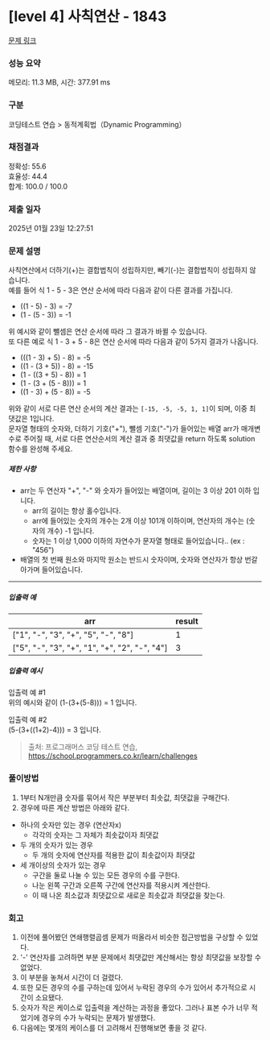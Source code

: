 # [level 4] 사칙연산 - 1843 

[문제 링크](https://school.programmers.co.kr/learn/courses/30/lessons/1843) 

### 성능 요약

메모리: 11.3 MB, 시간: 377.91 ms

### 구분

코딩테스트 연습 > 동적계획법（Dynamic Programming）

### 채점결과

정확성: 55.6<br/>효율성: 44.4<br/>합계: 100.0 / 100.0

### 제출 일자

2025년 01월 23일 12:27:51

### 문제 설명

<p>사칙연산에서 더하기(+)는 결합법칙이 성립하지만, 빼기(-)는 결합법칙이 성립하지 않습니다.<br>
예를 들어 식 1 - 5 - 3은 연산 순서에 따라 다음과 같이 다른 결과를 가집니다.</p>

<ul>
<li>((1 - 5) - 3) = -7</li>
<li>(1 - (5 - 3)) = -1</li>
</ul>

<p>위 예시와 같이 뺄셈은 연산 순서에 따라 그 결과가 바뀔 수 있습니다.<br>
또 다른 예로 식 1 - 3 + 5 - 8은 연산 순서에 따라 다음과 같이 5가지 결과가 나옵니다.</p>

<ul>
<li>(((1 - 3) + 5) - 8) = -5</li>
<li>((1 - (3 + 5)) - 8) = -15</li>
<li>(1 - ((3 + 5) - 8)) = 1</li>
<li>(1 - (3 + (5 - 8))) = 1</li>
<li>((1 - 3) + (5 - 8)) = -5</li>
</ul>

<p>위와 같이 서로 다른 연산 순서의 계산 결과는 <code>[-15, -5, -5, 1, 1]</code>이 되며, 이중 최댓값은 1입니다.<br>
문자열 형태의 숫자와, 더하기 기호("+"), 뺄셈 기호("-")가 들어있는 배열 arr가 매개변수로 주어질 때, 서로 다른 연산순서의 계산 결과 중 최댓값을 return 하도록 solution 함수를 완성해 주세요.</p>

<h5>제한 사항</h5>

<ul>
<li>arr는 두 연산자 "+", "-" 와 숫자가 들어있는 배열이며, 길이는 3 이상 201 이하 입니다.

<ul>
<li>arr의 길이는 항상 홀수입니다.</li>
<li>arr에 들어있는 숫자의 개수는 2개 이상 101개 이하이며, 연산자의 개수는 (숫자의 개수) -1 입니다.</li>
<li>숫자는 1 이상 1,000 이하의 자연수가 문자열 형태로 들어있습니다.. (ex : "456")</li>
</ul></li>
<li>배열의 첫 번째 원소와 마지막 원소는 반드시 숫자이며, 숫자와 연산자가 항상 번갈아가며 들어있습니다.</li>
</ul>

<hr>

<h5>입출력 예</h5>
<table class="table">
        <thead><tr>
<th>arr</th>
<th>result</th>
</tr>
</thead>
        <tbody><tr>
<td>["1", "-", "3", "+", "5", "-", "8"]</td>
<td>1</td>
</tr>
<tr>
<td>["5", "-", "3", "+", "1", "+", "2", "-", "4"]</td>
<td>3</td>
</tr>
</tbody>
      </table>
<h5>입출력 예시</h5>

<p>입출력 예 #1<br>
위의 예시와 같이 (1-(3+(5-8))) = 1 입니다.</p>

<p>입출력 예 #2<br>
(5-(3+((1+2)-4))) = 3 입니다.</p>


> 출처: 프로그래머스 코딩 테스트 연습, https://school.programmers.co.kr/learn/challenges


### 풀이방법
1. 1부터 N개만큼 숫자를 묶어서 작은 부분부터 최솟값, 최댓값을 구해간다.
2. 경우에 따른 계산 방법은 아래와 같다.  
- 하나의 숫자만 있는 경우 (연산자x)
  - 각각의 숫자는 그 자체가 최솟값이자 최댓값
- 두 개의 숫자가 있는 경우
  - 두 개의 숫자에 연산자를 적용한 값이 최솟값이자 최댓값
- 세 개이상의 숫자가 있는 경우
  - 구간을 둘로 나눌 수 있는 모든 경우의 수를 구한다.
  - 나눈 왼쪽 구간과 오른쪽 구간에 연산자를 적용시켜 계산한다.
  - 이 때 나온 최소값과 최댓값으로 새로운 최솟값과 최댓값을 찾는다.

### 회고
1. 이전에 풀어봤던 연쇄행렬곱셈 문제가 떠올라서 비슷한 접근방법을 구상할 수 있었다. 
2. '-' 연산자를 고려하면 부분 문제에서 최댓값만 계산해서는 항상 최댓값을 보장할 수 없었다.
3. 이 부분을 놓쳐서 시간이 더 걸렸다.
4. 또한 모든 경우의 수를 구하는데 있어서 누락된 경우의 수가 있어서 추가적으로 시간이 소요됐다.
5. 슷자가 작은 케이스로 입출력을 계산하는 과정을 좋았다. 그러나 표본 수가 너무 적었기에 경우의 수가 누락되는 문제가 발생했다. 
6. 다음에는 몇개의 케이스를 더 고려해서 진행해보면 좋을 것 같다.

